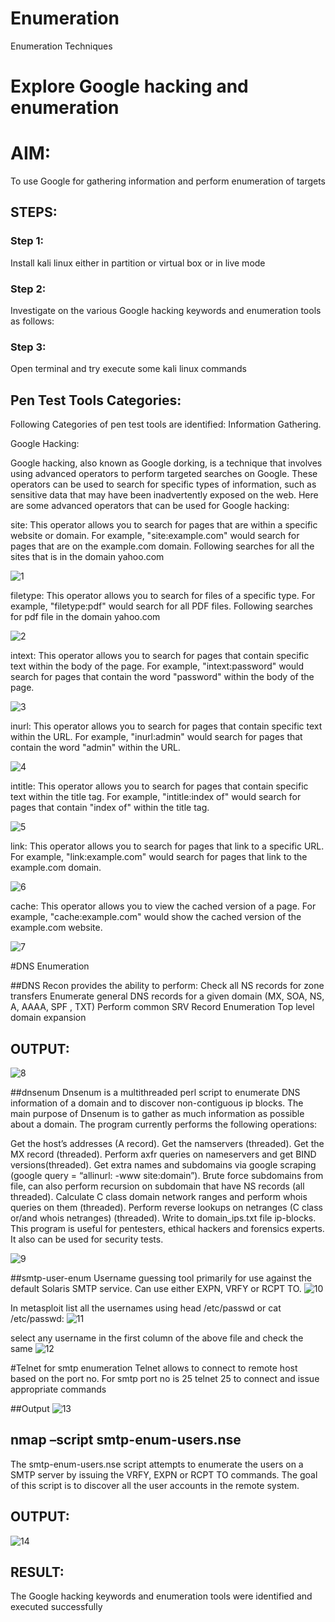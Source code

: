 # Enumeration
Enumeration Techniques

# Explore Google hacking and enumeration 

# AIM:

To use Google for gathering information and perform enumeration of targets

## STEPS:

### Step 1:

Install kali linux either in partition or virtual box or in live mode

### Step 2:

Investigate on the various Google hacking keywords and enumeration tools as follows:


### Step 3:
Open terminal and try execute some kali linux commands

## Pen Test Tools Categories:  

Following Categories of pen test tools are identified:
Information Gathering.

Google Hacking:

Google hacking, also known as Google dorking, is a technique that involves using advanced operators to perform targeted searches on Google. These operators can be used to search for specific types of information, such as sensitive data that may have been inadvertently exposed on the web. Here are some advanced operators that can be used for Google hacking:

site: This operator allows you to search for pages that are within a specific website or domain. For example, "site:example.com" would search for pages that are on the example.com domain.
Following searches for all the sites that is in the domain yahoo.com

![1](https://github.com/Gopikakarthik/Enumeration/assets/121235427/2ff48f09-8f88-4211-9890-585c22be179a)


filetype: This operator allows you to search for files of a specific type. For example, "filetype:pdf" would search for all PDF files.
Following searches for pdf file in the domain yahoo.com

![2](https://github.com/Gopikakarthik/Enumeration/assets/121235427/342ad6fb-d51d-480e-a09b-cf380826001a)


intext: This operator allows you to search for pages that contain specific text within the body of the page. For example, "intext:password" would search for pages that contain the word "password" within the body of the page.

![3](https://github.com/Gopikakarthik/Enumeration/assets/121235427/c129f8a8-b7d7-41fc-9d28-26295f27b97d)

inurl: This operator allows you to search for pages that contain specific text within the URL. For example, "inurl:admin" would search for pages that contain the word "admin" within the URL.

![4](https://github.com/Gopikakarthik/Enumeration/assets/121235427/5f1477b1-d362-475c-9112-900aaf2d5410)

intitle: This operator allows you to search for pages that contain specific text within the title tag. For example, "intitle:index of" would search for pages that contain "index of" within the title tag.

![5](https://github.com/Gopikakarthik/Enumeration/assets/121235427/02bd4394-c5d4-4cf7-ba29-6afb3425b682)

link: This operator allows you to search for pages that link to a specific URL. For example, "link:example.com" would search for pages that link to the example.com domain.

![6](https://github.com/Gopikakarthik/Enumeration/assets/121235427/f0222fd1-ae8e-4640-88a4-e454cff88727)

cache: This operator allows you to view the cached version of a page. For example, "cache:example.com" would show the cached version of the example.com website.

![7](https://github.com/Gopikakarthik/Enumeration/assets/121235427/35116949-69e2-414f-8b02-c972d43039fc)

#DNS Enumeration


##DNS Recon
provides the ability to perform:
Check all NS records for zone transfers
Enumerate general DNS records for a given domain (MX, SOA, NS, A, AAAA, SPF , TXT)
Perform common SRV Record Enumeration
Top level domain expansion
## OUTPUT:

![8](https://github.com/Gopikakarthik/Enumeration/assets/121235427/68291e51-f9ae-482c-bcbe-42cddd85efb2)


##dnsenum
Dnsenum is a multithreaded perl script to enumerate DNS information of a domain and to discover non-contiguous ip blocks. The main purpose of Dnsenum is to gather as much information as possible about a domain. The program currently performs the following operations:

Get the host’s addresses (A record).
Get the namservers (threaded).
Get the MX record (threaded).
Perform axfr queries on nameservers and get BIND versions(threaded).
Get extra names and subdomains via google scraping (google query = “allinurl: -www site:domain”).
Brute force subdomains from file, can also perform recursion on subdomain that have NS records (all threaded).
Calculate C class domain network ranges and perform whois queries on them (threaded).
Perform reverse lookups on netranges (C class or/and whois netranges) (threaded).
Write to domain_ips.txt file ip-blocks.
This program is useful for pentesters, ethical hackers and forensics experts. It also can be used for security tests.

![9](https://github.com/Gopikakarthik/Enumeration/assets/121235427/668988b1-8df7-4ffc-a31f-83cc03e4be28)

##smtp-user-enum
Username guessing tool primarily for use against the default Solaris SMTP service. Can use either EXPN, VRFY or RCPT TO.
![10](https://github.com/Gopikakarthik/Enumeration/assets/121235427/769b7a95-3c7a-49a5-9b3f-3784fb358048)


In metasploit list all the usernames using head /etc/passwd or cat /etc/passwd:
![11](https://github.com/Gopikakarthik/Enumeration/assets/121235427/5f564e93-3043-4116-b8fd-b1bf5ae10fa9)

select any username in the first column of the above file and check the same
![12](https://github.com/Gopikakarthik/Enumeration/assets/121235427/4aac4b06-7ad7-4c3e-afe2-784dc4e643a9)


#Telnet for smtp enumeration
Telnet allows to connect to remote host based on the port no. For smtp port no is 25
telnet <host address> 25 to connect
and issue appropriate commands
  
 ##Output
 ![13](https://github.com/Gopikakarthik/Enumeration/assets/121235427/0783f5d2-1b57-4e42-93f1-bdd5b5c43c5b)


  
## nmap –script smtp-enum-users.nse <hostname>

The smtp-enum-users.nse script attempts to enumerate the users on a SMTP server by issuing the VRFY, EXPN or RCPT TO commands. The goal of this script is to discover all the user accounts in the remote system.


## OUTPUT:
![14](https://github.com/Gopikakarthik/Enumeration/assets/121235427/903079f2-6c90-4aee-b637-aeef27a55bc9)




## RESULT:
The Google hacking keywords and enumeration tools were identified and executed successfully

